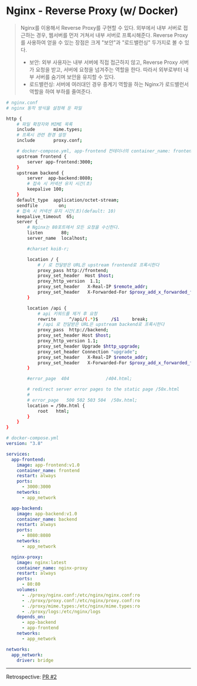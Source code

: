 # Nginx - Reverse Proxy (w/ Docker)

> Nginx를 이용해서 Reverse Proxy를 구현할 수 있다. 외부에서 내부 서버로 접근하는 경우, 웹서버를 먼저 거쳐서 내부 서버로 프록시해준다.
> Reverse Proxy를 사용하여 얻을 수 있는 장점은 크게 "보안"과 "로드밸런싱" 두가지로 볼 수 있다.
>
> - 보안: 외부 사용자는 내부 서버에 직접 접근하지 않고, Reverse Proxy 서버가 요청을 받고, 서버에 요청을 넘겨주는 역할을 한다. 따라서 외부로부터 내부 서버를 숨기며 보안을 유지할 수 있다.
> - 로드밸런싱: 서버에 여러대인 경우 중계기 역할을 하는 Nginx가 로드밸런서 역할을 하여 부하를 줄여준다.

```bash
# nginx.conf
# nginx 동작 방식을 설정해 둔 파일

http {
    # 파일 확장자와 MIME 목록
    include       mime.types;
    # 프록시 관련 환경 설정
    include       proxy.conf;

    # docker-compose.yml, app-frontend 컨테이너의 container_name: frontend 로 설정되어 있어야 한다.
    upstream frontend {
        server app-frontend:3000;
    }
    upstream backend {
        server  app-backend:8080;
        # 접속 시 커넥션 유지 시간(초)
        keepalive 100;
    }
    default_type  application/octet-stream;
    sendfile        on;
    # 접속 시 커넥션 유지 시간(초)(default: 10)
    keepalive_timeout  65;
    server {
        # Nginx는 80포트에서 모든 요청을 수신한다.
        listen       80;
        server_name  localhost;

        #charset koi8-r;

        location / {
            # / 로 전달받은 URL은 upstream frontend로 프록시한다
			proxy_pass http://frontend;
            proxy_set_header  Host $host;
            proxy_http_version  1.1;
            proxy_set_header   X-Real-IP $remote_addr;
            proxy_set_header   X-Forwarded-For $proxy_add_x_forwarded_for;
        }

        location /api {
            # api 키워드를 제거 후 요청
            rewrite     ^/api/(.*)$     /$1     break;
            # /api 로 전달받은 URL은 upstream backend로 프록시한다
            proxy_pass  http://backend;
            proxy_set_header Host $host;
			proxy_http_version 1.1;
			proxy_set_header Upgrade $http_upgrade;
			proxy_set_header Connection "upgrade";
            proxy_set_header   X-Real-IP $remote_addr;
            proxy_set_header   X-Forwarded-For $proxy_add_x_forwarded_for;
        }

        #error_page  404              /404.html;

        # redirect server error pages to the static page /50x.html
        #
        # error_page   500 502 503 504  /50x.html;
        location = /50x.html {
            root   html;
        }
    }
}
```

```yml
# docker-compose.yml
version: "3.8"

services:
  app-frontend:
    image: app-frontend:v1.0
    container_name: frontend
    restart: always
    ports:
      - 3000:3000
    networks:
      - app_network

  app-backend:
    image: app-backend:v1.0
    container_name: backend
    restart: always
    ports:
      - 8080:8080
    networks:
      - app_network

  nginx-proxy:
    image: nginx:latest
    container_name: nginx-proxy
    restart: always
    ports:
      - 80:80
    volumes:
      - ./proxy/nginx.conf:/etc/nginx/nginx.conf:ro
      - ./proxy/proxy.conf:/etc/nginx/proxy.conf:ro
      - ./proxy/mime.types:/etc/nginx/mime.types:ro
      - ./proxy/logs:/etc/nginx/logs
    depends_on:
      - app-backend
      - app-frontend
    networks:
      - app_network

networks:
  app_network:
    driver: bridge
```

---

Retrospective: [PR #2](https://github.com/siwoo-h/TIL/pull/2)
